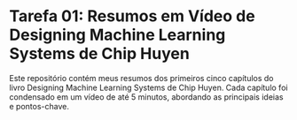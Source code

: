 # Tarefa 01: Resumos em Vídeo de Designing Machine Learning Systems de Chip Huyen
Este repositório contém meus resumos dos primeiros cinco capítulos do livro Designing Machine Learning Systems de Chip Huyen. 
Cada capítulo foi condensado em um vídeo de até 5 minutos, abordando as principais ideias e pontos-chave.
